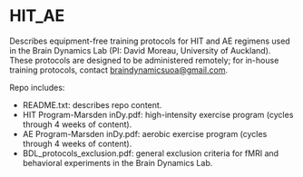 # HIT_AE
Describes equipment-free training protocols for HIT and AE regimens used in the Brain Dynamics Lab (PI: David Moreau, University of Auckland). These protocols are designed to be administered remotely; for in-house training protocols, contact braindynamicsuoa@gmail.com.

Repo includes:
- README.txt: describes repo content.
- HIT Program-Marsden inDy.pdf: high-intensity exercise program (cycles through 4 weeks of content).
- AE Program-Marsden inDy.pdf: aerobic exercise program (cycles through 4 weeks of content).
- BDL_protocols_exclusion.pdf: general exclusion criteria for fMRI and behavioral experiments in the Brain Dynamics Lab.

